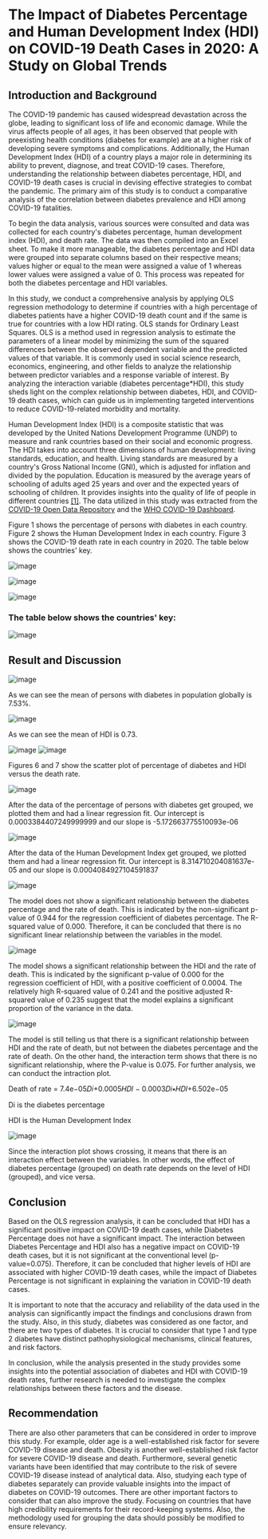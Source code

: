 # The Impact of Diabetes Percentage and Human Development Index (HDI) on COVID-19 Death Cases in 2020: A Study on Global Trends


## Introduction and Background
The COVID-19 pandemic has caused widespread devastation across the globe, leading to significant loss of life and economic damage. While the virus affects people of all ages, it has been observed that people with preexisting health conditions (diabetes for example) are at a higher risk of developing severe symptoms and complications. Additionally, the Human Development Index (HDI) of a country plays a major role in determining its ability to prevent, diagnose, and treat COVID-19 cases. Therefore, understanding the relationship between diabetes percentage, HDI, and COVID-19 death cases is crucial in devising effective strategies to combat the pandemic. The primary aim of this study is to conduct a comparative analysis of the correlation between diabetes prevalence and HDI among COVID-19 fatalities.

To begin the data analysis, various sources were consulted and data was collected for each country's diabetes percentage, human development index (HDI), and death rate. The data was then compiled into an Excel sheet. To make it more manageable, the diabetes percentage and HDI data were grouped into separate columns based on their respective means; values higher or equal to the mean were assigned a value of 1 whereas lower values were assigned a value of 0. This process was repeated for both the diabetes percentage and HDI variables. 

In this study, we conduct a comprehensive analysis by applying OLS regression methodology to determine if countries with a high percentage of diabetes patients have a higher COVID-19 death count and if the same is true for countries with a low HDI rating. OLS stands for Ordinary Least Squares. OLS is a method used in regression analysis to estimate the parameters of a linear model by minimizing the sum of the squared differences between the observed dependent variable and the predicted values of that variable. It is commonly used in social science research, economics, engineering, and other fields to analyze the relationship between predictor variables and a response variable of interest. By analyzing the interaction variable (diabetes percentage*HDI), this study sheds light on the complex relationship between diabetes, HDI, and COVID-19 death cases, which can guide us in implementing targeted interventions to reduce COVID-19-related morbidity and mortality.

Human Development Index (HDI) is a composite statistic that was developed by the United Nations Development Programme (UNDP) to measure and rank countries based on their social and economic progress. The HDI takes into account three dimensions of human development: living standards, education, and health. Living standards are measured by a country's Gross National Income (GNI), which is adjusted for inflation and divided by the population. Education is measured by the average years of schooling of adults aged 25 years and over and the expected years of schooling of children. It provides insights into the quality of life of people in different countries [[1]](https://hdr.undp.org/content/human-development-report-2020).
The data utilized in this study was extracted from the [COVID-19 Open Data Repository](https://health.google.com/covid-19/open-data/raw-data) and the [WHO COVID-19 Dashboard](https://data.humdata.org/dataset/coronavirus-covid-19-cases-and-deaths).

Figure 1 shows the percentage of persons with diabetes in each country. Figure 2 shows the Human Development Index in each country. Figure 3 shows the COVID-19 death rate in each country in 2020. The table below shows the countries' key.

![image](https://github.com/ABCO2/CHE2410-Project-1/assets/144171865/696a255c-f7bd-4718-b795-71c04b865852)

![image](https://github.com/ABCO2/CHE2410-Project-1/assets/144171865/843b0bad-2407-42be-9778-22504cd8aecc)

![image](https://github.com/ABCO2/CHE2410-Project-1/assets/144171865/c090f200-7b2a-4fb2-9a4d-fbcf8e49ba42)

### The table below shows the countries' key:
![image](https://github.com/ABCO2/CHE2410-Project-1/assets/144171865/9387524d-7a07-4a42-8b9d-b430a5efc50d)

## Result and Discussion
![image](https://github.com/ABCO2/CHE2410-Project-1/assets/144171865/1417d060-613d-471f-bfe1-ead1a566dc73)

As we can see the mean of persons with diabetes in population globally is 7.53%. 

![image](https://github.com/ABCO2/CHE2410-Project-1/assets/144171865/d0fc617f-6592-4fa3-8146-d1de569c93f5)

As we can see the mean of HDI is 0.73. 

![image](https://github.com/ABCO2/CHE2410-Project-1/assets/144171865/ddc921ed-3833-4da5-8163-88c3524cd3d9)
![image](https://github.com/ABCO2/CHE2410-Project-1/assets/144171865/5dc824cd-7acb-42aa-9276-5760f9f357ef)

Figures 6 and 7 show the scatter plot of percentage of diabetes and HDI versus the death rate. 

![image](https://github.com/ABCO2/CHE2410-Project-1/assets/144171865/56a631c5-4acb-4d59-b908-a81891265201)

After the data of the percentage of persons with diabetes get grouped, we plotted them and had a linear regression fit. Our intercept is  0.0003384407249999999 and our slope is -5.172663775510093e-06

![image](https://github.com/ABCO2/CHE2410-Project-1/assets/144171865/19f06d38-4e4f-47a9-8bf4-d10dd4f63bb6)

After the data of the Human Development Index get grouped, we plotted them and had a linear regression fit. Our intercept is  8.314710204081637e-05 and our slope is 0.0004084927104591837

![image](https://github.com/ABCO2/CHE2410-Project-1/assets/144171865/77da9783-b2e0-4e21-9179-e0b6cb656fcd)

The model does not show a significant relationship between the diabetes percentage and the rate of death. This is indicated by the non-significant p-value of 0.944 for the regression coefficient of diabetes percentage. The R-squared value of 0.000. Therefore, it can be concluded that there is no significant linear relationship between the variables in the model.

![image](https://github.com/ABCO2/CHE2410-Project-1/assets/144171865/a4d0ba5c-83eb-4eaa-9cce-8ef86a78c738)

The model shows a significant relationship between the HDI and the rate of death. This is indicated by the significant p-value of 0.000 for the regression coefficient of HDI, with a positive coefficient of 0.0004. The relatively high R-squared value of 0.241 and the positive adjusted R-squared value of 0.235 suggest that the model explains a significant proportion of the variance in the data.

![image](https://github.com/ABCO2/CHE2410-Project-1/assets/144171865/59879e04-2cc1-4b74-8ddb-90a7d054ada1)

The model is still telling us that there is a significant relationship between HDI and the rate of death, but not between the diabetes percentage and the rate of death. On the other hand, the interaction term shows that there is no significant relationship, where the P-value is 0.075. For further analysis, we can conduct the intraction plot.

Death of rate = 7.4e−05𝐷𝑖+0.0005𝐻𝐷𝐼 − 0.0003𝐷𝑖∗𝐻𝐷𝐼+6.502e−05

Di is the diabetes percentage

HDI is the Human Development Index

![image](https://github.com/ABCO2/CHE2410-Project-1/assets/144171865/0ddae61e-4d0e-4df4-ba1c-2bb38cd5e367)

Since the interaction plot shows crossing, it means that there is an interaction effect between the variables. In other words, the effect of diabetes percentage (grouped) on death rate depends on the level of HDI (grouped), and vice versa.


## Conclusion
Based on the OLS regression analysis, it can be concluded that HDI has a significant positive impact on COVID-19 death cases, while Diabetes Percentage does not have a significant impact. The interaction between Diabetes Percentage and HDI also has a negative impact on COVID-19 death cases, but it is not significant at the conventional level (p-value=0.075). Therefore, it can be concluded that higher levels of HDI are associated with higher COVID-19 death cases, while the impact of Diabetes Percentage is not significant in explaining the variation in COVID-19 death cases.

It is important to note that the accuracy and reliability of the data used in the analysis can significantly impact the findings and conclusions drawn from the study. Also, in this study, diabetes was considered as one factor, and there are two types of diabetes. It is crucial to consider that type 1 and type 2 diabetes have distinct pathophysiological mechanisms, clinical features, and risk factors.

In conclusion, while the analysis presented in the study provides some insights into the potential association of diabetes and HDI with COVID-19 death rates, further research is needed to investigate the complex relationships between these factors and the disease. 

## Recommendation
There are also other parameters that can be considered in order to improve this study. For example, older age is a well-established risk factor for severe COVID-19 disease and death. Obesity is another well-established risk factor for severe COVID-19 disease and death. Furthermore, several genetic variants have been identified that may contribute to the risk of severe COVID-19 disease instead of analytical data. Also, studying each type of diabetes separately can provide valuable insights into the impact of diabetes on COVID-19 outcomes. There are other important factors to consider that can also improve the study. Focusing on countries that have high credibility requirements for their record-keeping systems. Also, the methodology used for grouping the data should possibly be modified to ensure relevancy.

